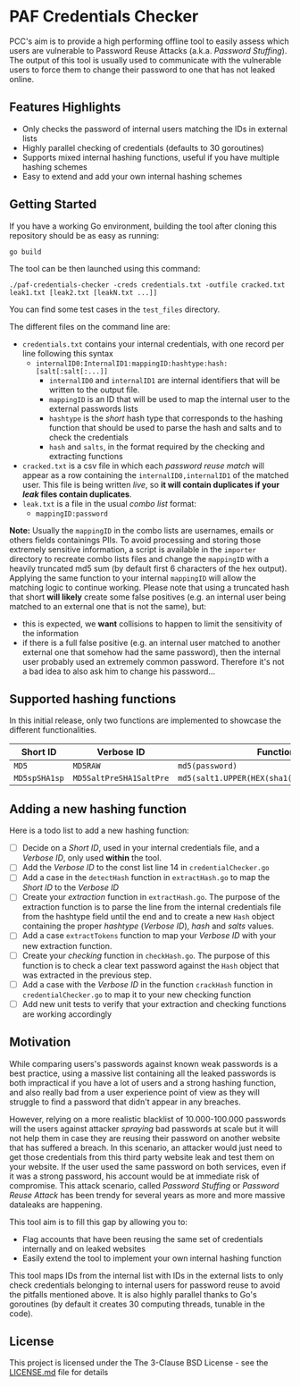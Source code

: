 # PAF Credentials Checker

PCC's aim is to provide a high performing offline tool to easily assess which users are vulnerable to Password Reuse Attacks (a.k.a. *Password Stuffing*). The output of this tool is usually used to communicate with the vulnerable users to force them to change their password to one that has not leaked online.

## Features Highlights

- Only checks the password of internal users matching the IDs in external lists
- Highly parallel checking of credentials (defaults to 30 goroutines)
- Supports mixed internal hashing functions, useful if you have multiple hashing schemes
- Easy to extend and add your own internal hashing schemes

## Getting Started

If you have a working Go environment, building the tool after cloning this repository should be as easy as running:
```
go build
```

The tool can be then launched using this command:
```
./paf-credentials-checker -creds credentials.txt -outfile cracked.txt leak1.txt [leak2.txt [leakN.txt ...]]
```
You can find some test cases in the `test_files` directory.

The different files on the command line are:
- `credentials.txt` contains your internal credentials, with one record per line following this syntax
  - `internalID0:InternalID1:mappingID:hashtype:hash:[salt[:salt[:...]]` 
    - `internalID0` and `internalID1` are internal identifiers that will be written to the output file.
    - `mappingID` is an ID that will be used to map the internal user to the external passwords lists
    - `hashtype` is the *short* hash type that corresponds to the hashing function that should be used to parse the hash and salts and to check the credentials
    - `hash` and `salts`, in the format required by the checking and extracting functions
- `cracked.txt` is a csv file in which each *password reuse match* will appear as a row containing the `internalID0,internalID1` of the matched user. This file is being written *live*, so **it will contain duplicates if your *leak* files contain duplicates**.
- `leak.txt` is a file in the usual *combo list* format:
  - `mappingID:password`

**Note:** Usually the `mappingID` in the combo lists are usernames, emails or others fields containings PIIs. To avoid processing and storing  those extremely sensitive information, a script is available in the `importer` directory to recreate combo lists files and change the `mappingID` with a heavily truncated md5 sum (by default first 6 characters of the hex output). Applying the same function to your internal `mappingID` will allow the matching logic to continue working. Please note that using a truncated hash that short **will likely** create some false positives (e.g. an internal user being matched to an external one that is not the same), but:
- this is expected, we **want** collisions to happen to limit the sensitivity of the information
- if there is a full false positive (e.g. an internal user matched to another external one that somehow had the same password), then the internal user probably used an extremely common password. Therefore it's not a bad idea to also ask him to change his password...

## Supported hashing functions
In this initial release, only two functions are implemented to showcase the different functionalities.

| Short ID | Verbose ID | Function |
|---|---|---|
| `MD5` | `MD5RAW` | `md5(password)` |
| `MD5spSHA1sp` | `MD5SaltPreSHA1SaltPre` | `md5(salt1.UPPER(HEX(sha1(salt2.password))))`|

## Adding a new hashing function
Here is a todo list to add a new hashing function:
- [ ] Decide on a *Short ID*, used in your internal credentials file, and a *Verbose ID*, only used **within** the tool.
- [ ] Add the *Verbose ID* to the const list line 14 in `credentialChecker.go`
- [ ] Add a case in the `detectHash` function in `extractHash.go` to map the *Short ID* to the *Verbose ID*
- [ ] Create your *extraction* function in `extractHash.go`. The purpose of the extraction function is to parse the line from the internal credentials file from the hashtype field until the end and to create a new `Hash` object containing the proper *hashtype* (*Verbose ID*), *hash* and *salts* values.
- [ ] Add a case `extractTokens` function to map your *Verbose ID* with your new extraction function.
- [ ] Create your *checking* function in `checkHash.go`. The purpose of this function is to check a clear text password against the `Hash` object that was extracted in the previous step.
- [ ] Add a case with the *Verbose ID* in the function `crackHash` function in `credentialChecker.go` to map it to your new checking function
- [ ] Add new unit tests to verify that your extraction and checking functions are working accordingly

## Motivation

While comparing users's passwords against known weak passwords is a best practice, using a massive list containing all the leaked passwords is both impractical if you have a lot of users and a strong hashing function, and also really bad from a user experience point of view as they will struggle to find a password that didn't appear in any breaches.

However, relying on a more realistic blacklist of 10.000-100.000 passwords will the users against attacker *spraying* bad passwords at scale but it will not help them in case they are reusing their password on another website that has suffered a breach. In this scenario, an attacker would just need to get those credentials from this third party website leak and test them on your website. If the user used the same password on both services, even if it was a strong password, his account would be at immediate risk of compromise. This attack scenario, called *Password Stuffing* or *Password Reuse Attack* has been trendy for several years as more and more massive dataleaks are happening.

This tool aim is to fill this gap by allowing you to:
- Flag accounts that have been reusing the same set of credentials internally and on leaked websites
- Easily extend the tool to implement your own internal hashing function

This tool maps IDs from the internal list with IDs in the external lists to only check credentials belonging to internal users for password reuse to avoid the pitfalls mentioned above. It is also highly parallel thanks to Go's goroutines (by default it creates 30 computing threads, tunable in the code).

## License

This project is licensed under the The 3-Clause BSD License - see the [LICENSE.md](LICENSE.md) file for details
